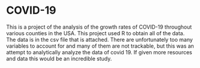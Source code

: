 # COVID-19

This is a project of the analysis of the growth rates of COVID-19 throughout various counties in the USA. This project used R to obtain all of the data. The data is in the csv file that is attached. There are unfortunately too many variables to account for and many of them are not trackable, but this was an attempt to analytically analyze the data of covid 19. If given more resources and data this would be an incredible study. 
